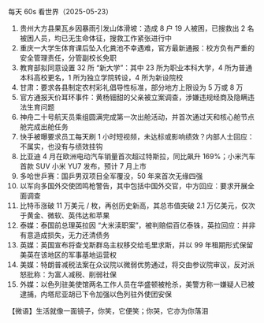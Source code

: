 每天 60s 看世界（2025-05-23）

1. 贵州大方县果瓦乡因暴雨引发山体滑坡：造成 8 户 19 人被困，已搜救出 2 名被困人员，均已无生命体征，搜救工作紧张进行中
2. 重庆一大学生体育课后坠入化粪池不幸遇难，官方最新通报：校方负有严重的安全管理责任，分管副校长免职
3. 教育部拟同意设置 32 所 “新大学”：其中 23 所为职业本科大学，4 所为普通本科高校更名，1 所为独立学院转设，4 所为新设院校
4. 甘肃：要求各县制定农村彩礼倡导性标准，部分地方上限设为 5 万或 8 万
5. 官方通报天价耳环事件：黄杨钿甜的父亲被立案调查，涉嫌违规经商及隐瞒违法生育问题
6. 神舟二十号航天员乘组圆满完成第一次出舱活动，并首次通过天和核心舱节点舱完成出舱任务
7. 快手被曝要求员工每天刷 1 小时短视频，未达标或影响绩效？内部人士回应：不属实，也没有与绩效挂钩
8. 比亚迪 4 月在欧洲电动汽车销量首次超过特斯拉，同比飙升 169%；小米汽车首款 SUV 小米 YU7 发布，预计 7 月上市
9. 多哈世乒赛：国乒男双项目全军覆没，50 年来首次无缘四强
10. 以军向多国外交使团鸣枪警告，其中包括中国外交官，中方回应：要求开展全面调查
11. 比特币涨破 11 万美元 / 枚，再创历史新高，其总市值突破 2.1 万亿美元，仅次于黄金、微软、英伟达和苹果
12. 泰媒：泰国前总理英拉因 “大米渎职案”，被判赔偿百亿泰铢，英拉回应：并非有意造成损失，无力还清债务
13. 英媒：英国宣布将查戈斯群岛主权移交给毛里求斯，并以 99 年租期形式保留美英在该地区的军事基地运营权
14. 美媒：特朗普减税法案在众议院以微弱优势通过，将交由参议院审议，反对派怒批称：为富人减税、削弱社保
15. 外媒：以色列驻美使馆两名工作人员在华盛顿被枪杀，美警方称一嫌疑人已被逮捕，内塔尼亚胡已下令加强以色列驻外使团安保

【微语】生活就像一面镜子，你笑，它便笑；你哭，它亦为你落泪